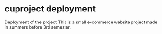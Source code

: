 # cuproject deployment


Deployment of the project
This is a small e-commerce website project made in summers before 3rd semester.

